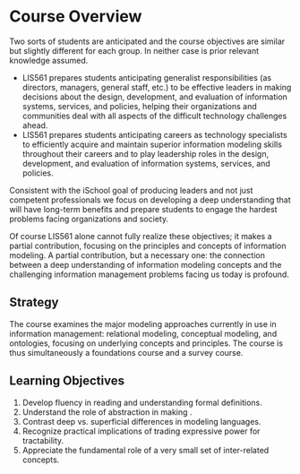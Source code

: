 # Course Overview

Two sorts of students are anticipated and the course
objectives are similar but slightly different for each group. In
neither case is prior relevant knowledge assumed.

- LIS561 prepares students anticipating generalist responsibilities
  (as directors, managers, general staff, etc.) to be effective
  leaders in making decisions about the design, development, and
  evaluation of information systems, services, and policies, helping
  their organizations and communities deal with all aspects of the
  difficult technology challenges ahead.
- LIS561 prepares students anticipating careers as technology
  specialists to efficiently acquire and maintain superior information
  modeling skills throughout their careers and to play leadership
  roles in the design, development, and evaluation of information
  systems, services, and policies.

Consistent with the iSchool goal of producing leaders and not just
competent professionals we focus on developing a deep understanding
that will have long-term benefits and prepare students to engage the
hardest problems facing organizations and society.

Of course LIS561 alone cannot fully realize these objectives; it
makes a partial contribution, focusing on the principles and concepts
of information modeling. A partial contribution, but a necessary one:
the connection between a deep understanding of information modeling
concepts and the challenging information management problems facing us
today is profound.

## Strategy

The course examines the major modeling approaches currently
in use in information management: relational modeling, conceptual
modeling, and ontologies, focusing on underlying concepts
and principles. The course is thus simultaneously a foundations course
and a survey course.



## Learning Objectives

1. Develop fluency in reading and understanding formal definitions.
2. Understand the role of abstraction in making .
3. Contrast deep vs. superficial differences in modeling languages.
4. Recognize practical implications of trading expressive power for tractability.
5. Appreciate the fundamental role of a very small set of inter-related concepts.


